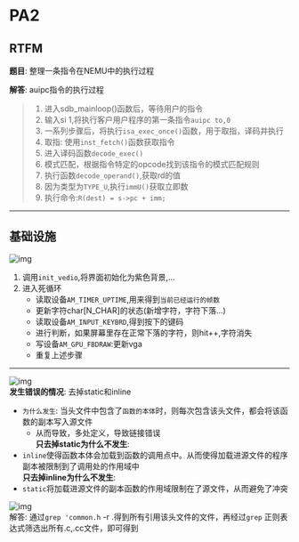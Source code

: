 # PA2
## RTFM
**题目**:  整理一条指令在NEMU中的执行过程  

**解答**: auipc指令的执行过程  
> 1. 进入sdb_mainloop()函数后，等待用户的指令 
> 2. 输入si 1,将执行客户用户程序的第一条指令`auipc to,0`  
> 3. 一系列步骤后，将执行`isa_exec_once()`函数，用于取指，译码并执行   
> 4. 取指: 使用`inst_fetch()`函数获取指令  
> 5. 进入译码函数`decode_exec()`  
> 6. 模式匹配，根据指令特定的opcode找到该指令的模式匹配规则  
> 7. 执行函数`decode_operand()`,获取rd的值  
> 8. 因为类型为`TYPE_U`,执行`immU()`获取立即数  
> 9. 执行命令:`R(dest) = s->pc + imm;`  

---


## 基础设施
![img](img/游戏是如何运行的.png '图1 游戏是如何运行的 :size=60%')  
1. 调用`init_vedio`,将界面初始化为紫色背景,...  
2. 进入死循环  
   - 读取设备`AM_TIMER_UPTIME`,用来得到`当前已经运行的帧数`  
   - 更新字符char[N_CHAR]的状态(新增字符，字符下落...)
   - 读取设备`AM_INPUT_KEYBRD`,得到按下的键码  
   - 进行判断，如果屏幕里存在正常下落的字符，则hit++,字符消失  
   - 写设备`AM_GPU_FBDRAW`:更新vga  
   - 重复上述步骤

---
![img](img/static与inline的作用.png 'static与inline的作用. :size=70%')  
**发生错误的情况**: 去掉static和inline  
   - `为什么发生`: 当头文件中包含了`函数的本体`时，则每次包含该头文件，都会将该函数的副本写入源文件  
      - 从而导致，多处定义，导致链接错误  
**只去掉static为什么不发生**:   
   - `inline`使得函数本体会加载到函数的调用点中。从而使得加载进源文件的程序副本被限制到了调用处的作用域中  
**只去掉inline为什么不发生**:  
   - `static`将加载进源文件的副本函数的作用域限制在了源文件，从而避免了冲突  

![img](img/编译与链接1.png '编译与链接1 :size=70%')   
解答: 通过`grep 'common.h` -r .得到所有引用该头文件的文件，再经过`grep` 正则表达式筛选出所有.c,.cc文件，即可得到  




